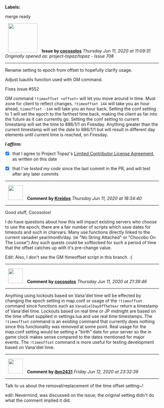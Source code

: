 **Labels:**

merge ready



<a href="https://github.com/cocosolos"><img src="https://avatars2.githubusercontent.com/u/2593549?v=4" width="96" height="96" hspace="10"></img></a> **Issue by [cocosolos](https://github.com/cocosolos)**
_Thursday Jun 11, 2020 at 11:09:31_
_Originally opened as: project-topaz/topaz - Issue 708_

----

Rename setting to epoch from offset to hopefully clarify usage.
Adjust luautils function used with GM command.

Fixes issue #552

GM command `!timeoffset <offset>` will let you move around in time. Must zone for client to reflect changes. `!timeoffset 144` will take you an hour ahead, `timeoffset -144` will take you an hour back. Setting the conf setting to 1 will set the epoch to the farthest time back, making the client as far into the future as it can currently go. Setting the conf setting to current timestamp will set the time to 886/1/1 on Firesday. Anything greater than the current timestamp will set the date to 886/1/1 but will result in different day elements until current time is reached, on Firesday.

<!-- place 'x' mark between square [] brackets to affirm: -->
**_I affirm:_**
- [x] that I agree to Project Topaz's [Limited Contributor License Agreement](http://project-topaz.com/blob/release/CONTRIBUTOR_AGREEMENT.md), as written on this date
- [x] that I've _tested my code_ since the last commit in the PR, and will test after any later commits




----
<a href="https://github.com/Kreidos"><img src="https://avatars0.githubusercontent.com/u/12466395?v=4" width="48" height="48" hspace="10"></img></a> **Comment by [Kreidos](https://github.com/Kreidos)**
_Thursday Jun 11, 2020 at 18:34:40_

----

Good stuff, Cocosolos!

I do have questions about how this will impact existing servers who choose to use the epoch; there are a fair number of scripts which save dates for timeouts and such in charvars. Many use functions directly linked to the current vanadiel year/month/day. (ie "No String Attached" or "Chocobo On The Loose") Any such quests could be softlocked for such a period of time that the offset catches up with it's pre-change value.

Edit: Also, I don't see the GM !timeoffset script in this branch. :(


----
<a href="https://github.com/cocosolos"><img src="https://avatars2.githubusercontent.com/u/2593549?v=4" width="48" height="48" hspace="10"></img></a> **Comment by [cocosolos](https://github.com/cocosolos)**
_Thursday Jun 11, 2020 at 21:39:46_

----

Anything using lockouts based on Vana'diel time will be effected by changing the epoch setting in map.conf or usage of the `!timeoffset` command since functions such as `VanadielDayOfTheYear` return a timestamp of Vana'diel time. Lockouts based on real time or JP midnight are based on the time offset supplied in settings.lua and use real time timestamps. The `!timeoffset` command is an existing command that currently does nothing since this functionality was removed at some point. Real usage for the map.conf setting would be setting a "birth" date for your server so the in game clock makes sense compared to the dates mentioned for major events. The `!timeoffset` command is more useful for testing development based on Vana'diel time.


----
<a href="https://github.com/ibm2431"><img src="https://avatars3.githubusercontent.com/u/13112942?v=4" width="48" height="48" hspace="10"></img></a> **Comment by [ibm2431](https://github.com/ibm2431)**
_Friday Jun 12, 2020 at 23:32:39_

----

Talk to us about the removal/replacement of the time offset setting~!

edit: Nevermind, was discussed on the issue; the original setting didn't do what the comment implied it did.
